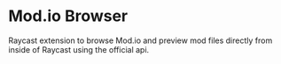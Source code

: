 # Mod.io Browser

Raycast extension to browse Mod.io and preview mod files directly from inside of Raycast using the official api.